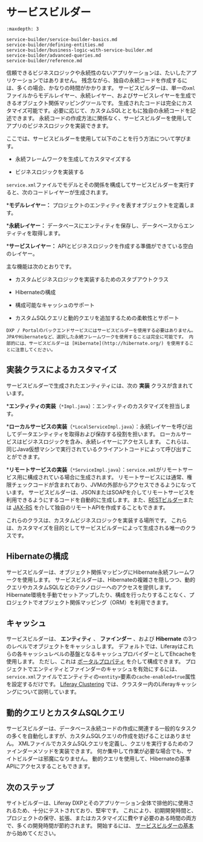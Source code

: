 # サービスビルダー

```{toctree}
:maxdepth: 3

service-builder/service-builder-basics.md
service-builder/defining-entities.md
service-builder/business-logic-with-service-builder.md
service-builder/advanced-queries.md
service-builder/reference.md
```

信頼できるビジネスロジックや永続性のないアプリケーションは、たいしたアプリケーションではありません。 残念ながら、独自の永続コードを作成するには、多くの場合、かなりの時間がかかります。 サービスビルダーは、単一の`xml`ファイルからモデルレイヤー、永続レイヤー、およびサービスレイヤーを生成できるオブジェクト関係マッピングツールです。  生成されたコードは完全にカスタマイズ可能です。必要に応じて、カスタムSQLとともに独自の永続コードを記述できます。 永続コードの作成方法に関係なく、サービスビルダーを使用してアプリのビジネスロジックを実装できます。

ここでは、サービスビルダーを使用して以下のことを行う方法について学びます。

* 永続フレームワークを生成してカスタマイズする

* ビジネスロジックを実装する

`service.xml`ファイルでモデルとその関係を構成してサービスビルダーを実行すると、次のコードレイヤーが生成されます。

***モデルレイヤー：** プロジェクトのエンティティを表すオブジェクトを定義します。

***永続レイヤー：** データベースにエンティティを保存し、データベースからエンティティを取得します。

***サービスレイヤー：** APIとビジネスロジックを作成する準備ができている空白のレイヤー。

主な機能は次のとおりです。

* カスタムビジネスロジックを実装するためのスタブアウトクラス

* Hibernateの構成

* 構成可能なキャッシュのサポート

* カスタムSQLクエリと動的クエリを追加するための柔軟性とサポート

```{note}
DXP / Portalのバックエンドサービスにはサービスビルダーを使用する必要はありません。 JPAやHibernateなど、選択した永続フレームワークを使用することは完全に可能です。 内部的には、サービスビルダーは [Hibernate](http://hibernate.org/) を使用することに注意してください。 
```

<a name="customization-via-implementation-classes" />

## 実装クラスによるカスタマイズ

サービスビルダーで生成されたエンティティには、次の **実装** クラスが含まれています。

***エンティティの実装**（`*Impl.java`）：エンティティのカスタマイズを担当します。

***ローカルサービスの実装**（`*LocalServiceImpl.java`）：永続レイヤーを呼び出してデータエンティティを取得および保存する役割を担います。 ローカルサービスはビジネスロジックを含み、永続レイヤーにアクセスします。 これらは、同じJava仮想マシンで実行されているクライアントコードによって呼び出すことができます。

***リモートサービスの実装**（`*ServiceImpl.java`）：`service.xml`がリモートサービス用に構成されている場合に生成されます。 リモートサービスには通常、権限チェックコードが含まれており、JVMの外部からアクセスできるようになっています。 サービスビルダーは、JSONまたはSOAPを介してリモートサービスを利用できるようにするコードを自動的に生成します。また、[RESTビルダー](../../headless-delivery/producing-apis-with-rest-builder/producing-apis-with-rest-builder.md)または [JAX-RS](https://help.liferay.com/hc/ja/articles/360031902292-JAX-RS) を介して独自のリモートAPIを作成することもできます。

これらのクラスは、カスタムビジネスロジックを実装する場所です。 これらは、カスタマイズを目的としてサービスビルダーによって生成される唯一のクラスです。

<a name="hibernate-configurations" />

## Hibernateの構成

サービスビルダーは、オブジェクト関係マッピングにHibernate永続フレームワークを使用します。 サービスビルダーは、Hibernateの複雑さを隠しつつ、動的クエリやカスタムSQLなどのテクノロジーへのアクセスを提供します。 Hibernate環境を手動でセットアップしたり、構成を行ったりすることなく、プロジェクトでオブジェクト関係マッピング（ORM）を利用できます。

<a name="caching" />

## キャッシュ

サービスビルダーは、 **エンティティ** 、 **ファインダー** 、および **Hibernate** の3つのレベルでオブジェクトをキャッシュします。 デフォルトでは、Liferayはこれらの各キャッシュレベルの基盤となるキャッシュプロバイダーとしてEhcacheを使用します。 ただし、これは [ポータルプロパティ](dxp/latest/en/installation-and-upgrades/reference/portal-properties.md) を介して構成できます。  プロジェクトでエンティティとファインダーのキャッシュを有効にするには、`service.xml`ファイルでエンティティの`<entity>`要素の`cache-enabled=true`属性を設定するだけです。 [Liferay Clustering](dxp/latest/en/installation-and-upgrades/setting-up-liferay/clustering-for-high-availability.md) では、クラスター内のLiferayキャッシングについて説明しています。

<a name="dynamic-query-and-custom-sql-query" />

## 動的クエリとカスタムSQLクエリ

サービスビルダーは、データベース永続コードの作成に関連する一般的なタスクの多くを自動化しますが、カスタムSQLクエリの作成を妨げることはありません。 XMLファイルでカスタムSQLクエリを定義し、クエリを実行するためのファインダーメソッドを実装できます。 何か集中して作業が必要な場合でも、サイトビルダーは邪魔になりません。 動的クエリを使用して、Hibernateの基準APIにアクセスすることもできます。

<a name="whats-next" />

## 次のステップ

サイトビルダーは、Liferay DXPとそのアプリケーション全体で排他的に使用されるため、十分にテストされており、堅牢です。 これにより、初期開発時間と、プロジェクトの保守、拡張、またはカスタマイズに費やす必要のある時間の両方で、多くの開発時間が節約されます。 開始するには、 [サービスビルダーの基本](./service-builder/service-builder-basics.md) から始めてください。
